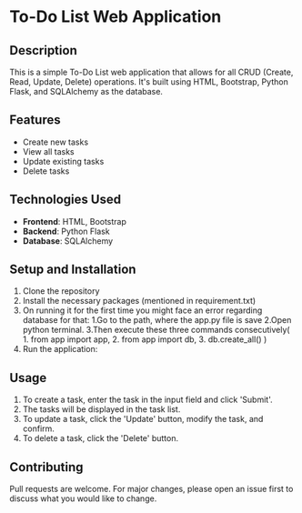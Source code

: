# To-Do List Web Application

## Description
This is a simple To-Do List web application that allows for all CRUD (Create, Read, Update, Delete) operations. It's built using HTML, Bootstrap, Python Flask, and SQLAlchemy as the database.

## Features
- Create new tasks
- View all tasks
- Update existing tasks
- Delete tasks

## Technologies Used
- **Frontend**: HTML, Bootstrap
- **Backend**: Python Flask
- **Database**: SQLAlchemy

## Setup and Installation
1. Clone the repository
2. Install the necessary packages (mentioned in requirement.txt)
3. On running it for the first time you might face an error regarding database for that:
   1.Go to the path, where the app.py file is save
   2.Open python terminal.
   3.Then execute these three commands consecutively( 1. from app import app,  2. from app import db,  3. db.create_all() )
5. Run the application:
    

## Usage
1. To create a task, enter the task in the input field and click 'Submit'.
2. The tasks will be displayed in the task list.
3. To update a task, click the 'Update' button, modify the task, and confirm.
4. To delete a task, click the 'Delete' button.

## Contributing
Pull requests are welcome. For major changes, please open an issue first to discuss what you would like to change.


